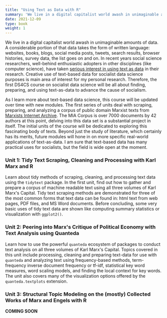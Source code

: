 ```yaml
---
title: "Using Text as Data with R"
summary: 'We live in a digital capitalist world awash in unimaginable amounts of data. A considerable portion of that data takes the form of written language: websites, books, blogs, social media posts, tweets, search results, browser histories, survey data, the list goes on and on. The focus of this course will be on finding, preparing, and using text-as-data to advance the cause of socialism. The first few units will deal with scraping, cleaning, processing, and analyzing a collection of machine readable Marxist texts. As the course is updated with more units over time, it will expand into more real-word applications of text-as-data for socialists'
date: 2021-12-09
type: book
weight: 1
---
```


We live in a digital capitalist world awash in unimaginable amounts of data. A considerable portion of that data takes the form of written language: websites, books, blogs, social media posts, tweets, search results, browser histories, survey data, the list goes on and on. In recent years social science researchers, well-behind enthusiastic adopters in other disciplines (like computer science), have taken [serious interest in using text as data](https://link.springer.com/chapter/10.1007/978-3-030-54936-7_3) in their research. Creative use of text-based data for socialist data science purposes is main area of interest for my personal research. Therefore, the first DS4CS course on socialist data science will be all about finding, preparing, and using text-as-data to advance the cause of socialism. 

As I learn more about text-based data science, this course will be updated over time with new modules. The first series of units deal with scraping, preparing, and analyzing a corpus of public domain Marxist texts from [Marxists Internet Archive](https://www.marxists.org/). The MIA Corpus is over 7000 documents by 42 authors at this point, delving into this data set is a substantial project in itself. The initial units of the course will be dedicated to exploring this fascinating body of texts. Beyond just the study of literature, which certainly has its merits, future modules will hone in on more specific real-world applications of text-as-data. I am sure that text-based data has many practical uses for socialists, but the field is wide open at the moment.

### Unit 1: Tidy Text Scraping, Cleaning and Processing with Karl Marx and R

Learn about tidy methods of scraping, cleaning, and processing text data using the `tidytext` package. In the first unit, find out how to gather and prepare a corpus of machine readable text using all three volumes of Karl Marx's Capital. Tidy text scraping methods are demonstrated for three of the most common forms that text data can be found in: html text from web pages, PDF files, and MS Word documents. Before concluding, some very basic uses of tidy text data are shown like computing summary statistics or visualization with `ggplot2()`.

### Unit 2: Peering into Marx's Critique of Political Economy with Text Analysis using Quanteda

Learn how to use the powerful `quanteda` ecosystem of packages to conduct text analysis on all three volumes of Karl Marx's Capital. Topics covered in this unit include processing, cleaning and preparing text-data for use with `quanteda` and analyzing text using frequency-based methods, term-frequency inverse document frequency or tf-idf, statistical key word measures, word scaling models, and finding the local context for key words. The unit also covers many of the visualization options offered by the `quanteda.textplots` extension. 

### Unit 3: Structural Topic Modeling on the (mostly) Collected Works of Marx and Engels with R

**COMING SOON**
